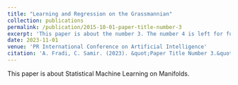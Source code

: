 ```yaml
---
title: "Learning and Regression on the Grassmannian"
collection: publications
permalink: /publication/2015-10-01-paper-title-number-3
excerpt: 'This paper is about the number 3. The number 4 is left for future work.'
date: 2023-11-01
venue: 'PR International Conference on Artificial Intelligence'
citation: 'A. Fradi, C. Samir. (2023). &quot;Paper Title Number 3.&quot; <i>Journal 1</i>. 1(3).'
---
```

This paper is about Statistical Machine Learning on Manifolds.
